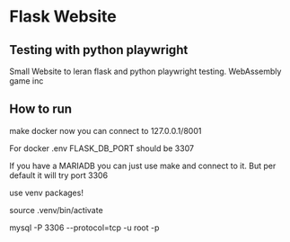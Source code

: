 # Flask Website 
## Testing with python playwright

Small Website to leran flask and python playwright testing. 
WebAssembly game inc

## How to run
make docker
now you can connect to 127.0.0.1/8001

For docker .env FLASK_DB_PORT should be 3307

If you have a MARIADB you can just use make and connect to it. But per default it will try port 3306



use venv packages!

source .venv/bin/activate

mysql -P 3306 --protocol=tcp -u root -p